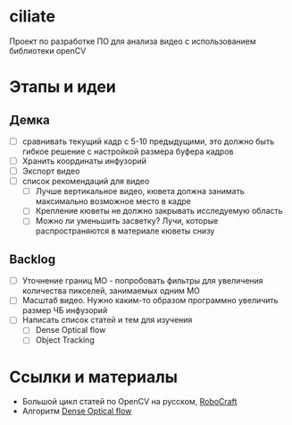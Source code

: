 # ciliate
Проект по разработке ПО для анализа видео с использованием библиотеки openCV

# Этапы и идеи
## Демка
- [ ] сравнивать текущий кадр с 5-10 предыдущими, это должно быть гибкое решение с настройкой размера буфера кадров
- [ ] Хранить координаты инфузорий
- [ ] Экспорт видео
- [ ] список рекомендаций для видео
	- [ ] Лучше вертикальное видео, кювета должна занимать максимально возможное место в кадре
	- [ ] Крепление кюветы не должно закрывать исследуемую область
	- [ ] Можно ли уменьшить засветку? Лучи, которые распространяются в материале кюветы снизу
## Backlog
- [ ] Уточнение границ МО - попробовать фильтры для увеличения количества пикселей, занимаемых одним МО
- [ ] Масштаб видео. Нужно каким-то образом программно увеличить размер ЧБ инфузорий
- [ ] Написать список статей и тем для изучения
	- [ ] Dense Optical flow
	- [ ] Object Tracking

# Ссылки и материалы
 - Большой цикл статей по OpenCV на русском, [RoboCraft](https://robocraft.ru/computervision/289)
 - Алгоритм [Dense Optical flow](https://docs.opencv.org/4.7.0/d4/dee/tutorial_optical_flow.html)
